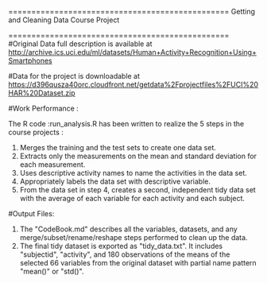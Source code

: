 

================================================
Getting and Cleaning Data Course Project

================================================
#Original Data full description is available at 
http://archive.ics.uci.edu/ml/datasets/Human+Activity+Recognition+Using+Smartphones

#Data for the project is downloadable at 
https://d396qusza40orc.cloudfront.net/getdata%2Fprojectfiles%2FUCI%20HAR%20Dataset.zip

 
#Work Performance :

The R code :run_analysis.R has been written to realize the 5 steps in the course projects :

1.	Merges the training and the test sets to create one data set.
2.	Extracts only the measurements on the mean and standard deviation for each measurement.
3.	Uses descriptive activity names to name the activities in the data set.
4.	Appropriately labels the data set with descriptive variable.
5.	From the data set in step 4, creates a second, independent tidy data set with the average of each variable for each activity and each subject.

#Output Files:
1.	The "CodeBook.md" describes all the variables, datasets, and any merge/subset/rename/reshape steps performed to clean up the data.
2.	The final tidy dataset is exported as "tidy_data.txt". It includes "subjectid", "activity", and 180 observations of the means of the selected 66 variables from the original dataset with partial name pattern "mean()" or "std()".